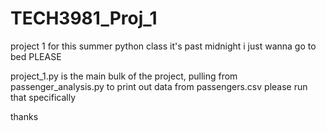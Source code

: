 # TECH3981_Proj_1
project 1 for this summer python class it's past midnight i just wanna go to bed PLEASE

project_1.py is the main bulk of the project, pulling from passenger_analysis.py to print out data from passengers.csv
please run that specifically

thanks
